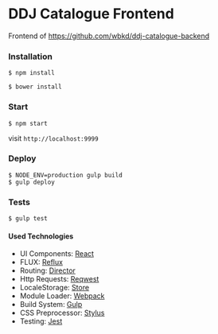 # DDJ Catalogue Frontend
Frontend of https://github.com/wbkd/ddj-catalogue-backend

### Installation

```shell
$ npm install
```
```shell
$ bower install
```

### Start

```shell
$ npm start
```

visit `http://localhost:9999`


### Deploy
```
$ NODE_ENV=production gulp build
$ gulp deploy

```

### Tests

```shell
$ gulp test
```


#### Used Technologies
* UI Components: [React](http://facebook.github.io/react/)
* FLUX: [Reflux](https://github.com/spoike/refluxjs)
* Routing: [Director](https://github.com/flatiron/director)
* Http Requests: [Reqwest](https://github.com/ded/reqwest)
* LocaleStorage: [Store](https://github.com/marcuswestin/store.js)
* Module Loader: [Webpack](https://github.com/webpack/webpack)
* Build System: [Gulp](http://gulpjs.com/)
* CSS Preprocessor: [Stylus](https://github.com/LearnBoost/stylus)
* Testing: [Jest](https://facebook.github.io/jest/)
